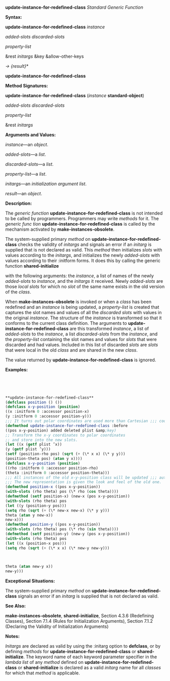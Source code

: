 **update-instance-for-redefined-class** *Standard Generic Function* 



**Syntax:** 



**update-instance-for-redefined-class** *instance* 



*added-slots discarded-slots* 



*property-list* 



&amp;rest *initargs* &amp;key &amp;allow-other-keys 



*→ \{result\}*\* 







 



 



**update-instance-for-redefined-class** 



**Method Signatures:** 



**update-instance-for-redefined-class** (*instance* **standard-object**) 



*added-slots discarded-slots* 



*property-list* 



&amp;rest *initargs* 



**Arguments and Values:** 



*instance*—an *object*. 



*added-slots*—a *list*. 



*discarded-slots*—a *list*. 



*property-list*—a *list*. 



*initargs*—an *initialization argument list*. 



*result*—an *object*. 



**Description:** 



The *generic function* **update-instance-for-redefined-class** is not intended to be called by programmers. Programmers may write *methods* for it. The *generic func tion* **update-instance-for-redefined-class** is called by the mechanism activated by **make-instances-obsolete**. 



The system-supplied primary *method* on **update-instance-for-redefined-class** checks the validity of *initargs* and signals an error if an *initarg* is supplied that is not declared as valid. This *method* then initializes *slots* with values according to the *initargs*, and initializes the newly *added-slots* with values according to their :initform forms. It does this by calling the generic function **shared-initialize** 



with the following arguments: the *instance*, a list of names of the newly *added-slots* to *instance*, and the *initargs* it received. Newly *added-slots* are those *local slots* for which no *slot* of the same name exists in the old version of the *class*. 



When **make-instances-obsolete** is invoked or when a *class* has been redefined and an *instance* is being updated, a *property-list* is created that captures the slot names and values of all the *discarded slots* with values in the original *instance*. The structure of the *instance* is transformed so that it conforms to the current class definition. The arguments to **update-instance-for-redefined-class** are this transformed *instance*, a list of *added-slots* to the *instance*, a list *discarded-slots* from the *instance*, and the *property-list* containing the slot names and values for *slots* that were discarded and had values. Included in this list of discarded *slots* are *slots* that were local in the old *class* and are shared in the new *class*. 



The value returned by **update-instance-for-redefined-class** is ignored. 



**Examples:**
```lisp
 

 
 
**update-instance-for-redefined-class** 
(defclass position () ()) 
(defclass x-y-position (position) 
((x :initform 0 :accessor position-x) 
(y :initform 0 :accessor position-y))) 
;;; It turns out polar coordinates are used more than Cartesian ;;; coordinates, so the representation is altered and some new ;;; accessor methods are added. 
(defmethod update-instance-for-redefined-class :before 
((pos x-y-position) added deleted plist &amp;key) 
;; Transform the x-y coordinates to polar coordinates 
;; and store into the new slots. 
(let ((x (getf plist ’x)) 
(y (getf plist ’y))) 
(setf (position-rho pos) (sqrt (+ (\* x x) (\* y y))) 
(position-theta pos) (atan y x)))) 
(defclass x-y-position (position) 
((rho :initform 0 :accessor position-rho) 
(theta :initform 0 :accessor position-theta))) 
;;; All instances of the old x-y-position class will be updated ;;; automatically. 
;;; The new representation is given the look and feel of the old one. 
(defmethod position-x ((pos x-y-position)) 
(with-slots (rho theta) pos (\* rho (cos theta)))) 
(defmethod (setf position-x) (new-x (pos x-y-position)) 
(with-slots (rho theta) pos 
(let ((y (position-y pos))) 
(setq rho (sqrt (+ (\* new-x new-x) (\* y y))) 
theta (atan y new-x)) 
new-x))) 
(defmethod position-y ((pos x-y-position)) 
(with-slots (rho theta) pos (\* rho (sin theta)))) 
(defmethod (setf position-y) (new-y (pos x-y-position)) 
(with-slots (rho theta) pos 
(let ((x (position-x pos))) 
(setq rho (sqrt (+ (\* x x) (\* new-y new-y))) 

 
 
theta (atan new-y x)) 
new-y))) 

```
**Exceptional Situations:** 



The system-supplied primary *method* on **update-instance-for-redefined-class** signals an error if an *initarg* is supplied that is not declared as valid. 



**See Also:** 



**make-instances-obsolete**, **shared-initialize**, Section 4.3.6 (Redefining Classes), Section 7.1.4 (Rules for Initialization Arguments), Section 7.1.2 (Declaring the Validity of Initialization Arguments) 



**Notes:** 



*Initargs* are declared as valid by using the :initarg option to **defclass**, or by defining *methods* for **update-instance-for-redefined-class** or **shared-initialize**. The keyword name of each keyword parameter specifier in the *lambda list* of any *method* defined on **update-instance-for-redefined-class** or **shared-initialize** is declared as a valid *initarg* name for all *classes* for which that *method* is applicable. 



